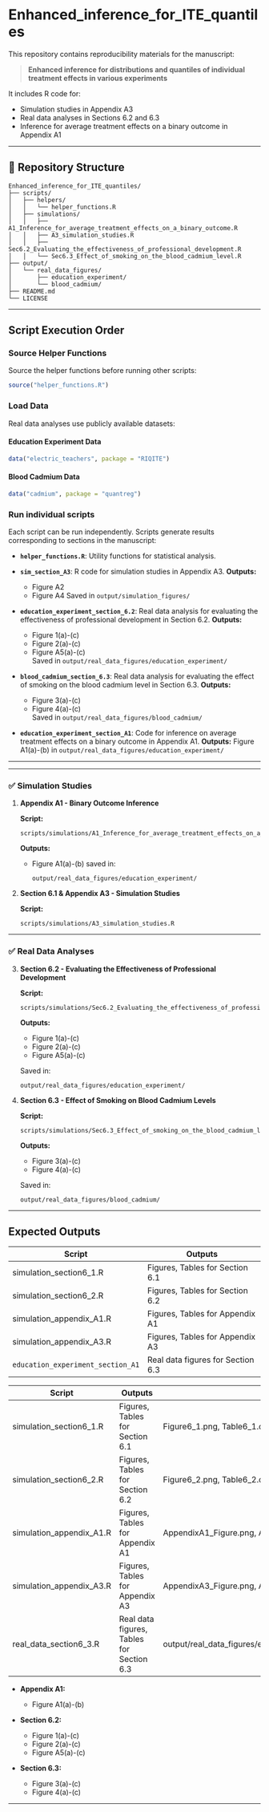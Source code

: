 # Enhanced_inference_for_ITE_quantiles

This repository contains reproducibility materials for the manuscript:

> **Enhanced inference for distributions and quantiles of individual treatment effects in various experiments**  

It includes R code for:
- Simulation studies in Appendix A3
- Real data analyses in Sections 6.2 and 6.3
- Inference for average treatment effects on a binary outcome in Appendix A1

---

## 📂 Repository Structure

```
Enhanced_inference_for_ITE_quantiles/
├── scripts/
│   ├── helpers/
│   │   └── helper_functions.R
│   ├── simulations/
│   │   ├── A1_Inference_for_average_treatment_effects_on_a_binary_outcome.R
│   │   ├── A3_simulation_studies.R
│   │   ├── Sec6.2_Evaluating_the_effectiveness_of_professional_development.R
│   │   └── Sec6.3_Effect_of_smoking_on_the_blood_cadmium_level.R
├── output/
│   └── real_data_figures/
│       ├── education_experiment/
│       └── blood_cadmium/
├── README.md
└── LICENSE
```

---

## Script Execution Order


### Source Helper Functions

Source the helper functions before running other scripts:

```r
source("helper_functions.R")
```

### Load Data

Real data analyses use publicly available datasets:

#### Education Experiment Data

```r
data("electric_teachers", package = "RIQITE")
```

#### Blood Cadmium Data

```r
data("cadmium", package = "quantreg")
```

### Run individual scripts

Each script can be run independently. Scripts generate results corresponding to sections in the manuscript:
- **`helper_functions.R`**: Utility functions for statistical analysis.
- **`sim_section_A3`**: R code for simulation studies in Appendix A3.
  **Outputs:**
    - Figure A2
    - Figure A4
  Saved in `output/simulation_figures/`
  
- **`education_experiment_section_6.2`**:
  Real data analysis for evaluating the effectiveness of professional development in Section 6.2.
  **Outputs:**  
    - Figure 1(a)-(c)  
    - Figure 2(a)-(c)  
    - Figure A5(a)-(c)  
  Saved in `output/real_data_figures/education_experiment/`

- **`blood_cadmium_section_6.3`**:
  Real data analysis for evaluating the effect of smoking on the blood cadmium level in Section 6.3.
   **Outputs:**  
    - Figure 3(a)-(c)  
    - Figure 4(a)-(c)  
  Saved in `output/real_data_figures/blood_cadmium/`

- **`education_experiment_section_A1`**:
  Code for inference on average treatment effects on a binary outcome in Appendix A1.
  **Outputs:** Figure A1(a)-(b) in `output/real_data_figures/education_experiment/`
---


---

### ✅ Simulation Studies

1. **Appendix A1 - Binary Outcome Inference**

    **Script:**

    ```
    scripts/simulations/A1_Inference_for_average_treatment_effects_on_a_binary_outcome.R
    ```

    **Outputs:**

    - Figure A1(a)-(b) saved in:
      ```
      output/real_data_figures/education_experiment/
      ```

2. **Section 6.1 & Appendix A3 - Simulation Studies**

    **Script:**

    ```
    scripts/simulations/A3_simulation_studies.R
    ```

---

### ✅ Real Data Analyses

3. **Section 6.2 - Evaluating the Effectiveness of Professional Development**

    **Script:**

    ```
    scripts/simulations/Sec6.2_Evaluating_the_effectiveness_of_professional_development.R
    ```

    **Outputs:**

    - Figure 1(a)-(c)
    - Figure 2(a)-(c)
    - Figure A5(a)-(c)

    Saved in:

    ```
    output/real_data_figures/education_experiment/
    ```

4. **Section 6.3 - Effect of Smoking on Blood Cadmium Levels**

    **Script:**

    ```
    scripts/simulations/Sec6.3_Effect_of_smoking_on_the_blood_cadmium_level.R
    ```

    **Outputs:**

    - Figure 3(a)-(c)
    - Figure 4(a)-(c)

    Saved in:

    ```
    output/real_data_figures/blood_cadmium/
    ```

---

## Expected Outputs

| Script                      | Outputs                              |
|-----------------------------|--------------------------------------|
| simulation_section6_1.R     | Figures, Tables for Section 6.1      |
| simulation_section6_2.R     | Figures, Tables for Section 6.2      |
| simulation_appendix_A1.R    | Figures, Tables for Appendix A1      |
| simulation_appendix_A3.R    | Figures, Tables for Appendix A3      |
| `education_experiment_section_A1`      | Real data figures for Section 6.3 | 

| Script                      | Outputs                              | Output Files                          |
|-----------------------------|--------------------------------------|----------------------------------------|
| simulation_section6_1.R     | Figures, Tables for Section 6.1      | Figure6_1.png, Table6_1.csv            |
| simulation_section6_2.R     | Figures, Tables for Section 6.2      | Figure6_2.png, Table6_2.csv            |
| simulation_appendix_A1.R    | Figures, Tables for Appendix A1      | AppendixA1_Figure.png, AppendixA1_Table.csv |
| simulation_appendix_A3.R    | Figures, Tables for Appendix A3      | AppendixA3_Figure.png, AppendixA3_Table.csv |
| real_data_section6_3.R      | Real data figures, Tables for Section 6.3 | output/real_data_figures/education_experiment/Figures_1{a,b,c}.png |

- **Appendix A1:**
  - Figure A1(a)-(b)

- **Section 6.2:**
  - Figure 1(a)-(c)
  - Figure 2(a)-(c)
  - Figure A5(a)-(c)

- **Section 6.3:**
  - Figure 3(a)-(c)
  - Figure 4(a)-(c)

---


